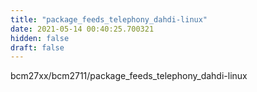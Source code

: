 ```yaml
---
title: "package_feeds_telephony_dahdi-linux"
date: 2021-05-14 00:40:25.700321
hidden: false
draft: false
---
```


bcm27xx/bcm2711/package_feeds_telephony_dahdi-linux

